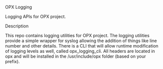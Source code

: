 OPX Logging

Logging APIs for OPX project.

Description

This repo contains logging utilities for OPX project. The logging utilities provide a simple wrapper for syslog allowing the addition of things like line number and other details.
There is a CLI that will allow runtime modification of logging levels as well, called opx_logging_cli.
All headers are located in opx and will be installed in the /usr/include/opx folder (based on your prefix).
